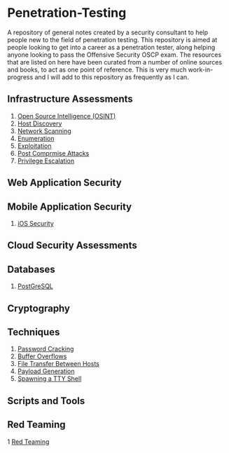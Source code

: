 # Penetration-Testing

A repository of general notes created by a security consultant to help people new to the field of penetration testing.  This repository is aimed at people looking to get into a career as a penetration tester, along helping anyone looking to pass the Offensive Security OSCP exam.  The resources that are listed on here have been curated from a number of online sources and books, to act as one point of reference. This is very much work-in-progress and I will add to this repository as frequently as I can.

## Infrastructure Assessments

1) [Open Source Intelligence (OSINT)](Open-Source-Intelligence/readme.md)
2) [Host Discovery](host-discovery/README.md)
3) [Network Scanning](Network-Scanning/README.md)
4) [Enumeration](Enumeration/enumeration.md)
5) [Exploitation](exploitation/readme.md)
6) [Post Comprmise Attacks](Post-Compromise/readme.md)
7) [Privilege Escalation](Privilege-Escalation/readme.md)

## Web Application Security

## Mobile Application Security

1) [iOS Security](iOS/iOS-home.md)

## Cloud Security Assessments

## Databases

1) [PostGreSQL](PostgreSQL/readme.md)

## Cryptography

## Techniques
1) [Password Cracking](password-cracking/readme.md)
2) [Buffer Overflows](Buffer-Overflows/readme.md)
3) [File Transfer Between Hosts](File-Transfer/readme.md)
4) [Payload Generation](Payload-Generation/README.md)
5) [Spawning a TTY Shell](Techniques/spawning-tty.md)

## Scripts and Tools

## Red Teaming

1 [Red Teaming](redteam/redteam.md)
